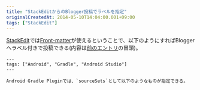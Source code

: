 ```yaml
---
title: "StackEditからのBlogger投稿でラベルを指定"
originalCreatedAt: 2014-05-10T14:04:00.001+09:00
tags: ["StackEdit"]
---
```

[StackEdit](https://stackedit.io/)では[Front-matter](http://jekyllrb.com/docs/frontmatter/)が使えるということで、以下のようにすればBloggerへラベル付きで投稿できる(内容は[前のエントリ](/ja/post/2014/05/android-gradle-pluginresresources/)の冒頭)。

    ---
    tags: ["Android", "Gradle", "Android Studio"]
    ---

    Android Gradle Pluginでは、`sourceSets`として以下のようなものが指定できる。
